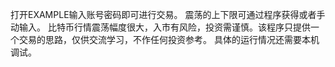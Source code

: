 打开EXAMPLE输入账号密码即可进行交易。
震荡的上下限可通过程序获得或者手动输入。
比特币行情震荡幅度很大，入市有风险，投资需谨慎。该程序只提供一个交易的思路，仅供交流学习，不作任何投资参考。
具体的运行情况还需要本机调试。
